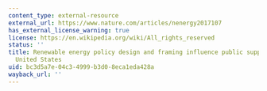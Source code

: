 ```yaml
---
content_type: external-resource
external_url: https://www.nature.com/articles/nenergy2017107
has_external_license_warning: true
license: https://en.wikipedia.org/wiki/All_rights_reserved
status: ''
title: Renewable energy policy design and framing influence public support in the
  United States
uid: bc3d5a7e-04c3-4999-b3d0-8eca1eda428a
wayback_url: ''
---
```

